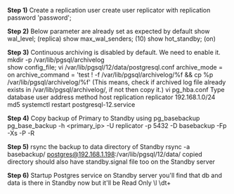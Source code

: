 **Step 1)** Create a replication user
	create user replicator with replication password 'password';

**Step 2)** Below parameter are already set as expected by default
	show wal_level; (replica)
	show max_wal_senders; (10)
	show hot_standby; (on)

**Step 3)** Continuous archiving is disabled by default. We need to enable it.
	mkdir -p /var/lib/pgsql/archivelog	
	show config_file;
	vi /var/lib/pgsql/12/data/postgresql.conf
	archive_mode = on
	archive_command = 'test ! -f /var/lib/pgsql/archivelog/%f && cp %p /var/lib/pgsql/archivelog/%f'
			(This means, check if archived log file already exists in /var/lib/pgsql/archivelog/, if not then copy it.)
	vi pg_hba.conf
	Type	database	user		address		method
	host	replication	replicator	192.168.1.0/24	md5
	systemctl restart postgresql-12.service

**Step 4)** Copy backup of Primary to Standby using pg_basebackup
	pg_base_backup -h <primary_ip> -U replicator -p 5432 -D basebackup -Fp -Xs -P -R 

**Step 5)** rsync the backup to data directory of Standby
	rsync -a basebackup/ postgres@192.168.1.198:/var/lib/pgsql/12/data/
	copied directory should also have standby.signal file too on the Standby server

**Step 6)** Startup Postgres service on Standby server
	you'll find that db and data is there in Standby now but it'll be Read Only
	\l
	\dt+